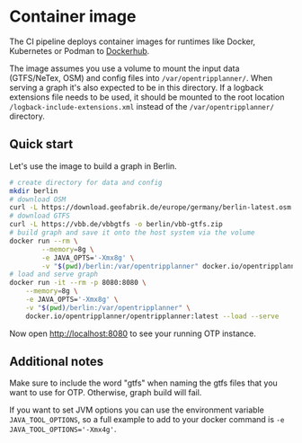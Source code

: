 # Container image

The CI pipeline deploys container images for runtimes like Docker, Kubernetes or Podman to 
[Dockerhub](https://hub.docker.com/r/opentripplanner/opentripplanner/tags).

The image assumes you use a volume to mount the input data (GTFS/NeTex, OSM) and config files into 
`/var/opentripplanner/`. When serving a graph it's also expected to be in this directory. If a logback
extensions file needs to be used, it should be mounted to the root location `/logback-include-extensions.xml`
instead of the `/var/opentripplanner/` directory.

## Quick start

Let's use the image to build a graph in Berlin.

```bash
# create directory for data and config
mkdir berlin
# download OSM
curl -L https://download.geofabrik.de/europe/germany/berlin-latest.osm.pbf -o berlin/osm.pbf  
# download GTFS
curl -L https://vbb.de/vbbgtfs -o berlin/vbb-gtfs.zip
# build graph and save it onto the host system via the volume
docker run --rm \
		--memory=8g \
		-e JAVA_OPTS='-Xmx8g' \
		-v "$(pwd)/berlin:/var/opentripplanner" docker.io/opentripplanner/opentripplanner:latest --build --save
# load and serve graph
docker run -it --rm -p 8080:8080 \
    --memory=8g \
    -e JAVA_OPTS='-Xmx8g' \
    -v "$(pwd)/berlin:/var/opentripplanner" \
    docker.io/opentripplanner/opentripplanner:latest --load --serve
```

Now open [http://localhost:8080](http://localhost:8080) to see your running OTP instance.

## Additional notes
Make sure to include the word "gtfs" when naming the gtfs files that you want to use for OTP. Otherwise, graph build will fail.

If you want to set JVM options you can use the environment variable `JAVA_TOOL_OPTIONS`, so
a full example to add to your docker command is `-e JAVA_TOOL_OPTIONS='-Xmx4g'`. 

